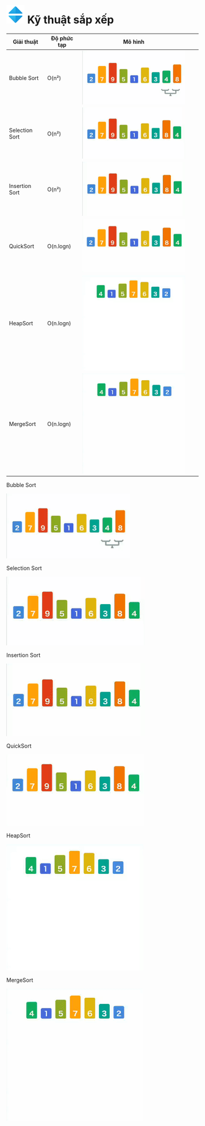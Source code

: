 # ![icons8-sort.png](https://raw.githubusercontent.com/Zenfection/Image/master/2021/05/11-13-35-49-icons8-sort.png) Kỹ thuật sắp xếp

| Giải thuật     | Độ phức tạp | Mô hình                                                                                                                                            |     |     |
| -------------- | ----------- | -------------------------------------------------------------------------------------------------------------------------------------------------- | --- | --- |
| Bubble Sort    | O(n²)       | <img src="https://raw.githubusercontent.com/Zenfection/Image/master/2021/05/11-14-09-17-bubblesort.gif" title="" alt="bubblesort.gif" width="324"> |     |     |
| Selection Sort | O(n²)       | ![selectionsort.gif](https://raw.githubusercontent.com/Zenfection/Image/master/2021/05/11-14-13-57-selectionsort.gif)                              |     |     |
| Insertion Sort | O(n²)       | ![insertionsort.gif](https://raw.githubusercontent.com/Zenfection/Image/master/2021/05/11-14-12-37-insertionsort.gif)                              |     |     |
| QuickSort      | O(n.logn)   | ![quicksort.gif](https://raw.githubusercontent.com/Zenfection/Image/master/2021/05/11-14-23-24-quicksort.gif)                                      |     |     |
| HeapSort       | O(n.logn)   | ![heapsort.gif](https://raw.githubusercontent.com/Zenfection/Image/master/2021/05/11-14-19-28-heapsort.gif)                                        |     |     |
| MergeSort      | O(n.logn)   | ![mergesort.gif](https://raw.githubusercontent.com/Zenfection/Image/master/2021/05/11-14-21-20-mergesort.gif)                                      |     |     |

Bubble Sort

<img src="https://raw.githubusercontent.com/Zenfection/Image/master/2021/05/11-14-09-17-bubblesort.gif" title="" alt="bubblesort.gif" width="324">

Selection Sort

![selectionsort.gif](https://raw.githubusercontent.com/Zenfection/Image/master/2021/05/11-14-13-57-selectionsort.gif)

Insertion Sort

![insertionsort.gif](https://raw.githubusercontent.com/Zenfection/Image/master/2021/05/11-14-12-37-insertionsort.gif)

QuickSort

![quicksort.gif](https://raw.githubusercontent.com/Zenfection/Image/master/2021/05/11-14-23-24-quicksort.gif)

HeapSort

![heapsort.gif](https://raw.githubusercontent.com/Zenfection/Image/master/2021/05/11-14-19-28-heapsort.gif)

MergeSort

![mergesort.gif](https://raw.githubusercontent.com/Zenfection/Image/master/2021/05/11-14-21-20-mergesort.gif)
